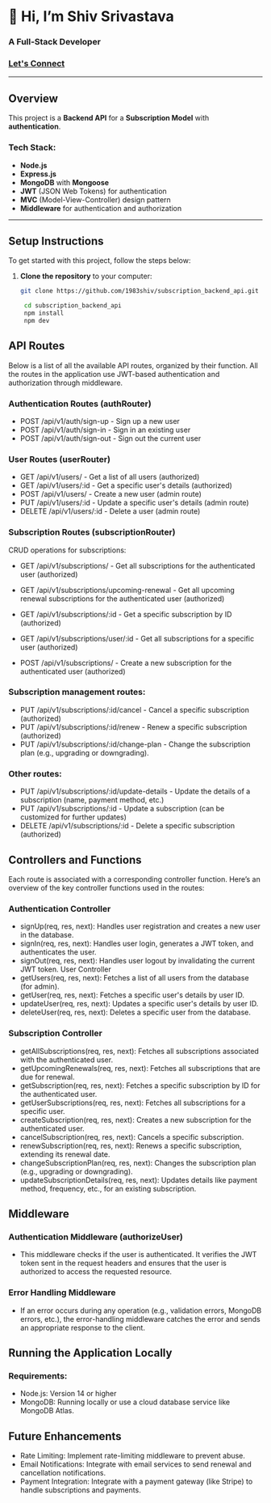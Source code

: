 # 👋 Hi, I’m Shiv Srivastava

### A Full-Stack Developer
<h3 text-align="center"><a href="mailto:1983.shiv@gmail.com" >Let's Connect</a></h3>

---

## Overview

This project is a **Backend API** for a **Subscription Model** with **authentication**.

### Tech Stack:
- **Node.js**
- **Express.js**
- **MongoDB** with **Mongoose**
- **JWT** (JSON Web Tokens) for authentication
- **MVC** (Model-View-Controller) design pattern
- **Middleware** for authentication and authorization

---

## Setup Instructions

To get started with this project, follow the steps below:

1. **Clone the repository** to your computer:
   ```bash
   git clone https://github.com/1983shiv/subscription_backend_api.git

    cd subscription_backend_api
    npm install
    npm dev
    ```

## API Routes

Below is a list of all the available API routes, organized by their function. All the routes in the application use JWT-based authentication and authorization through middleware.

### Authentication Routes (authRouter)
- POST /api/v1/auth/sign-up - Sign up a new user
- POST /api/v1/auth/sign-in - Sign in an existing user
- POST /api/v1/auth/sign-out - Sign out the current user

### User Routes (userRouter)
- GET /api/v1/users/ - Get a list of all users (authorized)
- GET /api/v1/users/:id - Get a specific user's details (authorized)
- POST /api/v1/users/ - Create a new user (admin route)
- PUT /api/v1/users/:id - Update a specific user's details (admin route)
- DELETE /api/v1/users/:id - Delete a user (admin route)

### Subscription Routes (subscriptionRouter)
CRUD operations for subscriptions:
- GET /api/v1/subscriptions/ - Get all subscriptions for the authenticated user (authorized)

- GET /api/v1/subscriptions/upcoming-renewal - Get all upcoming renewal subscriptions for the authenticated user (authorized)

- GET /api/v1/subscriptions/:id - Get a specific subscription by ID (authorized)

- GET /api/v1/subscriptions/user/:id - Get all subscriptions for a specific user (authorized)

- POST /api/v1/subscriptions/ - Create a new subscription for the authenticated user (authorized)

### Subscription management routes:

- PUT /api/v1/subscriptions/:id/cancel - Cancel a specific subscription (authorized)
- PUT /api/v1/subscriptions/:id/renew - Renew a specific subscription (authorized)
- PUT /api/v1/subscriptions/:id/change-plan - Change the subscription plan (e.g., upgrading or downgrading).

### Other routes:

- PUT /api/v1/subscriptions/:id/update-details - Update the details of a subscription (name, payment method, etc.)
- PUT /api/v1/subscriptions/:id - Update a subscription (can be customized for further updates)
- DELETE /api/v1/subscriptions/:id - Delete a specific subscription (authorized)

## Controllers and Functions
Each route is associated with a corresponding controller function. Here’s an overview of the key controller functions used in the routes:

### Authentication Controller
- signUp(req, res, next): Handles user registration and creates a new user in the database.
- signIn(req, res, next): Handles user login, generates a JWT token, and authenticates the user.
- signOut(req, res, next): Handles user logout by invalidating the current JWT token.
User Controller
- getUsers(req, res, next): Fetches a list of all users from the database (for admin).
- getUser(req, res, next): Fetches a specific user's details by user ID.
- updateUser(req, res, next): Updates a specific user's details by user ID.
- deleteUser(req, res, next): Deletes a specific user from the database.

### Subscription Controller
- getAllSubscriptions(req, res, next): Fetches all subscriptions associated with the authenticated user.
- getUpcomingRenewals(req, res, next): Fetches all subscriptions that are due for renewal.
- getSubscription(req, res, next): Fetches a specific subscription by ID for the authenticated user.
- getUserSubscriptions(req, res, next): Fetches all subscriptions for a specific user.
- createSubscription(req, res, next): Creates a new subscription for the authenticated user.
- cancelSubscription(req, res, next): Cancels a specific subscription.
- renewSubscription(req, res, next): Renews a specific subscription, extending its renewal date.
- changeSubscriptionPlan(req, res, next): Changes the subscription plan (e.g., upgrading or downgrading).
- updateSubscriptionDetails(req, res, next): Updates details like payment method, frequency, etc., for an existing subscription.

## Middleware
### Authentication Middleware (authorizeUser)
- This middleware checks if the user is authenticated. It verifies the JWT token sent in the request headers and ensures that the user is authorized to access the requested resource.
### Error Handling Middleware
- If an error occurs during any operation (e.g., validation errors, MongoDB errors, etc.), the error-handling middleware catches the error and sends an appropriate response to the client.


## Running the Application Locally
### Requirements:
- Node.js: Version 14 or higher
- MongoDB: Running locally or use a cloud database service like MongoDB Atlas.

## Future Enhancements
- Rate Limiting: Implement rate-limiting middleware to prevent abuse.
- Email Notifications: Integrate with email services to send renewal and cancellation 
notifications.
- Payment Integration: Integrate with a payment gateway (like Stripe) to handle subscriptions and payments.